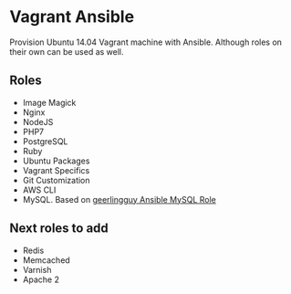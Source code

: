 # Vagrant Ansible

Provision Ubuntu 14.04 Vagrant machine with Ansible. Although roles on their own can be used as well.

## Roles

 - Image Magick
 - Nginx
 - NodeJS
 - PHP7
 - PostgreSQL
 - Ruby
 - Ubuntu Packages
 - Vagrant Specifics
 - Git Customization
 - AWS CLI
 - MySQL. Based on [geerlingguy Ansible MySQL Role](https://github.com/geerlingguy/ansible-role-mysql)

 ## Next roles to add

 - Redis
 - Memcached
 - Varnish
 - Apache 2
